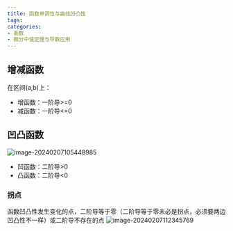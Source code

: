 ```yaml
---
title: 函数单调性与曲线凹凸性
tags: 
categories: 
- 高数
- 微分中值定理与导数应用
---
```

## 增减函数
在区间(a,b)上：
- 增函数：一阶导>=0
- 减函数：一阶导<=0

## 凹凸函数
![image-20240207105448985](https://afly0321.oss-cn-hangzhou.aliyuncs.com/img/image-20240207105448985.png)
- 凹函数：二阶导>0
- 凸函数：二阶导<0


### 拐点
函数凹凸性发生变化的点，二阶导等于零（二阶导等于零未必是拐点，必须要两边凹凸性不一样）或二阶导不存在的点
![image-20240207112345769](https://afly0321.oss-cn-hangzhou.aliyuncs.com/img/image-20240207112345769.png)